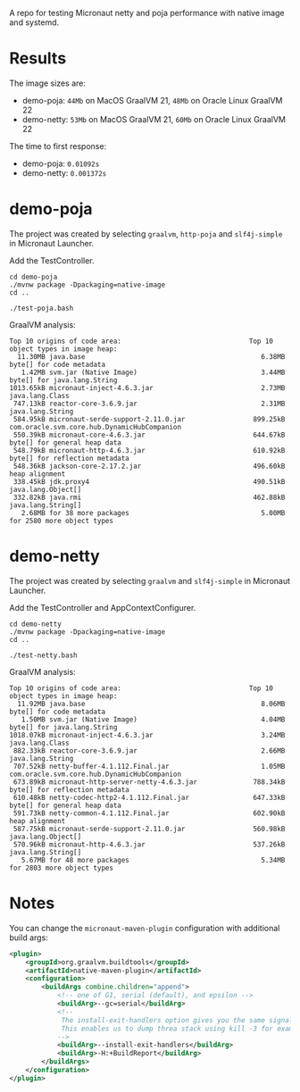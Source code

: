 A repo for testing Micronaut netty and poja performance with native image and systemd.

# Results

The image sizes are:
* demo-poja: `44Mb` on MacOS GraalVM 21, `48Mb` on Oracle Linux GraalVM 22
* demo-netty: `53Mb` on MacOS GraalVM 21, `60Mb` on Oracle Linux GraalVM 22

The time to first response:
* demo-poja: `0.01092s`
* demo-netty: `0.001372s`

# demo-poja

The project was created by selecting `graalvm`, `http-poja` and `slf4j-simple` in Micronaut Launcher.

Add the TestController.

```shell
cd demo-poja
./mvnw package -Dpackaging=native-image
cd ..

./test-poja.bash
```

GraalVM analysis:
```shell
Top 10 origins of code area:                                Top 10 object types in image heap:
  11.30MB java.base                                            6.38MB byte[] for code metadata
   1.42MB svm.jar (Native Image)                               3.44MB byte[] for java.lang.String
1013.65kB micronaut-inject-4.6.3.jar                           2.73MB java.lang.Class
 747.13kB reactor-core-3.6.9.jar                               2.31MB java.lang.String
 584.95kB micronaut-serde-support-2.11.0.jar                 899.25kB com.oracle.svm.core.hub.DynamicHubCompanion
 550.39kB micronaut-core-4.6.3.jar                           644.67kB byte[] for general heap data
 548.79kB micronaut-http-4.6.3.jar                           610.92kB byte[] for reflection metadata
 548.36kB jackson-core-2.17.2.jar                            496.60kB heap alignment
 338.45kB jdk.proxy4                                         490.51kB java.lang.Object[]
 332.82kB java.rmi                                           462.88kB java.lang.String[]
   2.68MB for 38 more packages                                 5.00MB for 2580 more object types

```

# demo-netty

The project was created by selecting `graalvm` and `slf4j-simple` in Micronaut Launcher.

Add the TestController and AppContextConfigurer.

```shell
cd demo-netty
./mvnw package -Dpackaging=native-image
cd ..

./test-netty.bash
```

GraalVM analysis:
```shell
Top 10 origins of code area:                                Top 10 object types in image heap:
  11.92MB java.base                                            8.06MB byte[] for code metadata
   1.50MB svm.jar (Native Image)                               4.04MB byte[] for java.lang.String
1018.07kB micronaut-inject-4.6.3.jar                           3.24MB java.lang.Class
 882.33kB reactor-core-3.6.9.jar                               2.66MB java.lang.String
 707.52kB netty-buffer-4.1.112.Final.jar                       1.05MB com.oracle.svm.core.hub.DynamicHubCompanion
 673.89kB micronaut-http-server-netty-4.6.3.jar              788.34kB byte[] for reflection metadata
 610.48kB netty-codec-http2-4.1.112.Final.jar                647.33kB byte[] for general heap data
 591.73kB netty-common-4.1.112.Final.jar                     602.90kB heap alignment
 587.75kB micronaut-serde-support-2.11.0.jar                 560.98kB java.lang.Object[]
 570.96kB micronaut-http-4.6.3.jar                           537.26kB java.lang.String[]
   5.67MB for 48 more packages                                 5.34MB for 2803 more object types
```


# Notes

You can change the `micronaut-maven-plugin` configuration with additional build args:

```xml
<plugin>
    <groupId>org.graalvm.buildtools</groupId>
    <artifactId>native-maven-plugin</artifactId>
    <configuration>
        <buildArgs combine.children="append">
            <!-- one of G1, serial (default), and epsilon -->
            <buildArg>--gc=serial</buildArg>
            <!--
             The install-exit-handlers option gives you the same signal handlers that a JVM does.
             This enables us to dump threa stack using kill -3 for example.
            -->
            <buildArg>--install-exit-handlers</buildArg>
            <buildArg>-H:+BuildReport</buildArg>
        </buildArgs>
    </configuration>
</plugin>
```
